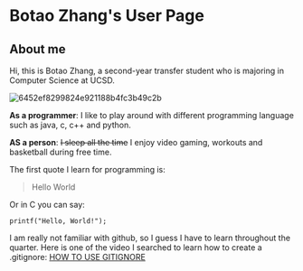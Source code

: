 # Botao Zhang's User Page

## About me

Hi, this is Botao Zhang, a second-year transfer student who is majoring in Computer Science at UCSD.

![6452ef8299824e921188b4fc3b49c2b](https://user-images.githubusercontent.com/97600878/230729081-3cae2e2a-bc8a-4b37-9d50-679657cf2d14.jpg)

**As a programmer**: I like to play around with different programming language such as java, c, c++ and python.

**AS a person**: ~~I sleep all the time~~ I enjoy video gaming, workouts and basketball during free time.

The first quote I learn for programming is:

> Hello World

Or in C you can say:
```
printf("Hello, World!");
```

I am really not familiar with github, so I guess I have to learn throughout the quarter. Here is one of the video I searched to learn how to create a .gitignore:
[HOW TO USE GITIGNORE](https://www.youtube.com/watch?v=ZmGW45eZOg8&ab_channel=Magnitopic)
